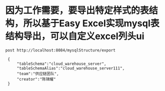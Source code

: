 # 因为工作需要，要导出特定样式的表结构，所以基于Easy Excel实现mysql表结构导出，可以自定义excel列头ui


` post http://localhost:8084/mysqlStructure/export `
```
 {
     "tableSchema":"cloud_warehouse_server",
     "tableSchemaAlias":"cloud_warehouse_server111",
     "team":"供应链团队",
     "creator":"陈锦耀"
 }

```
